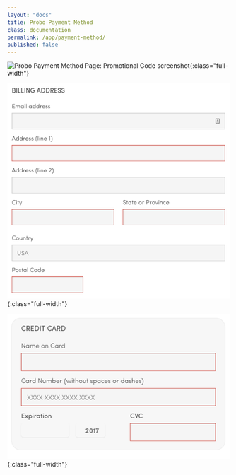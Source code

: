 ```yaml
---
layout: "docs"
title: Probo Payment Method
class: documentation
permalink: /app/payment-method/
published: false
---
```



![Probo Payment Method Page: Promotional Code screenshot](/images/probo-promotional-code.png){:class="full-width"}

![Probo Payment Method Page: Billing Address screenshot](/images/probo-billing-address.png){:class="full-width"}

![Probo Payment Method Page: Credit Card Info screenshot](/images/probo-credit-card-info.png){:class="full-width"}
